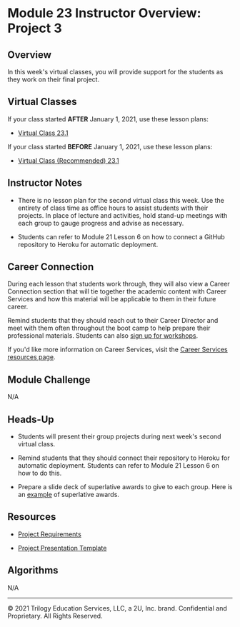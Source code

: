 # Module 23 Instructor Overview: Project 3

## Overview

In this week's virtual classes, you will provide support for the students as they work on their final project.

## Virtual Classes

If your class started **AFTER** January 1, 2021, use these lesson plans:

* [Virtual Class 23.1](./23.1-REQUIRED.md)

If your class started **BEFORE** January 1, 2021, use these lesson plans:

* [Virtual Class (Recommended) 23.1](./23.1-RECOMMENDED.md)

## Instructor Notes

* There is no lesson plan for the second virtual class this week. Use the entirety of class time as office hours to assist students with their projects. In place of lecture and activities, hold stand-up meetings with each group to gauge progress and advise as necessary.

* Students can refer to Module 21 Lesson 6 on how to connect a GitHub repository to Heroku for automatic deployment.

## Career Connection

During each lesson that students work through, they will also view a Career Connection section that will tie together the academic content with Career Services and how this material will be applicable to them in their future career.

Remind students that they should reach out to their Career Director and meet with them often throughout the boot camp to help prepare their professional materials. Students can also [sign up for workshops](https://careerservicesonlineevents.splashthat.com/).

If you'd like more information on Career Services, visit the [Career Services resources page](http://bit.ly/CodingCS).

## Module Challenge

N/A

## Heads-Up

* Students will present their group projects during next week's second virtual class.

* Remind students that they should connect their repository to Heroku for automatic deployment. Students can refer to Module 21 Lesson 6 on how to do this.

* Prepare a slide deck of superlative awards to give to each group. Here is an [example](https://docs.google.com/presentation/d/1QlPJhHnHvLLtKheKl4opm7tibkjjALZeAzwVvZdJDO0/edit?usp=sharing) of superlative awards.

## Resources

* [Project Requirements](../../01-Class-Content/22-State/04-Supplemental/Project-Requirements.md)

* [Project Presentation Template](https://docs.google.com/presentation/d/1_u8TKy5zW5UlrVQVnyDEZ0unGI2tjQPDEpA0FNuBKAw/edit)

## Algorithms

N/A

---
© 2021 Trilogy Education Services, LLC, a 2U, Inc. brand.  Confidential and Proprietary.  All Rights Reserved.
